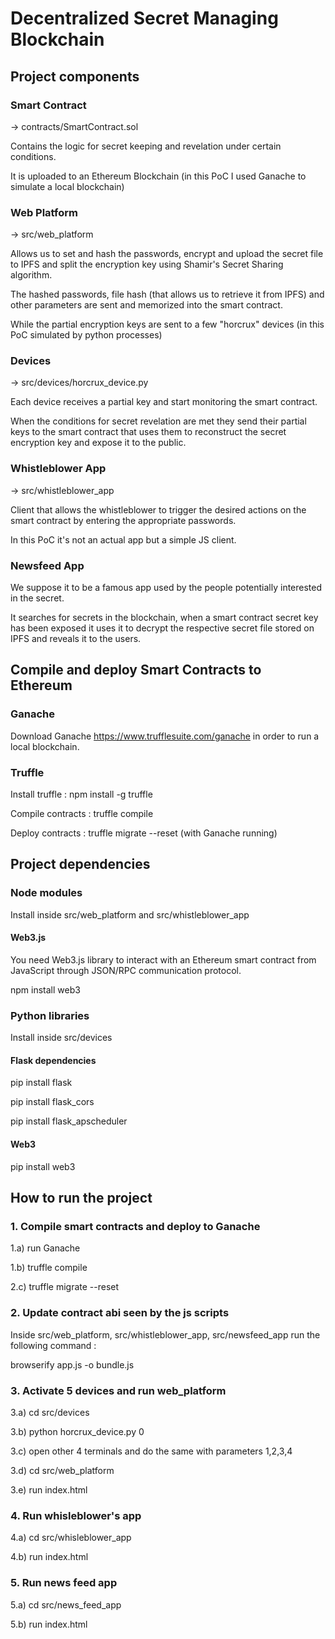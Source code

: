 # Decentralized Secret Managing Blockchain

## Project components

### Smart Contract 
-> contracts/SmartContract.sol

Contains the logic for secret keeping and revelation under certain conditions.

It is uploaded to an Ethereum Blockchain (in this PoC I used Ganache to simulate a local blockchain)

### Web Platform 
-> src/web_platform

Allows us to set and hash the passwords, encrypt and upload the secret file to IPFS and split the encryption key using Shamir's Secret Sharing algorithm.

The hashed passwords, file hash (that allows us to retrieve it from IPFS) and other parameters are sent and memorized into the smart contract.

While the partial encryption keys are sent to a few "horcrux" devices (in this PoC simulated by python processes)

### Devices 
-> src/devices/horcrux_device.py

Each device receives a partial key and start monitoring the smart contract. 

When the conditions for secret revelation are met they send their partial keys to the smart contract that uses them to reconstruct the secret encryption key and expose it to the public.

### Whistleblower App 
-> src/whistleblower_app

Client that allows the whistleblower to trigger the desired actions on the smart contract by entering the appropriate passwords.

In this PoC it's not an actual app but a simple JS client.

### Newsfeed App
We suppose it to be a famous app used by the people potentially interested in the secret.

It searches for secrets in the blockchain, when a smart contract secret key has been exposed it uses it to decrypt the respective secret file stored on IPFS and reveals it to the users.


## Compile and deploy Smart Contracts to Ethereum
### Ganache
Download Ganache https://www.trufflesuite.com/ganache in order to run a local blockchain.
### Truffle
Install truffle : npm install -g truffle

Compile contracts : truffle compile

Deploy contracts : truffle migrate --reset (with Ganache running)


## Project dependencies

### Node modules
Install inside src/web_platform and src/whistleblower_app

#### Web3.js
You need Web3.js library to interact with an Ethereum smart contract from JavaScript through JSON/RPC communication protocol.

npm install web3

### Python libraries
Install inside src/devices

#### Flask dependencies
pip install flask

pip install flask_cors

pip install flask_apscheduler

#### Web3
pip install web3

## How to run the project
### 1. Compile smart contracts and deploy to Ganache
1.a) run Ganache

1.b) truffle compile

2.c) truffle migrate --reset

### 2. Update contract abi seen by the js scripts
Inside src/web_platform, src/whistleblower_app, src/newsfeed_app run the following command : 

browserify app.js -o bundle.js

### 3. Activate 5 devices and run web_platform
3.a) cd src/devices

3.b) python horcrux_device.py 0 

3.c) open other 4 terminals and do the same with parameters 1,2,3,4

3.d) cd src/web_platform

3.e) run index.html

### 4. Run whisleblower's app
4.a) cd src/whisleblower_app

4.b) run index.html

### 5. Run news feed app
5.a) cd src/news_feed_app

5.b) run index.html

